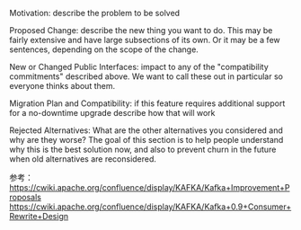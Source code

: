 


Motivation: describe the problem to be solved

Proposed Change: describe the new thing you want to do. This may be fairly extensive and have large subsections of its own. Or it may be a few sentences, depending on the scope of the change.

New or Changed Public Interfaces: impact to any of the "compatibility commitments" described above. We want to call these out in particular so everyone thinks about them.


Migration Plan and Compatibility: if this feature requires additional support for a no-downtime upgrade describe how that will work


Rejected Alternatives: What are the other alternatives you considered and why are they worse? The goal of this section is to help people understand why this is the best solution now, and also to prevent churn in the future when old alternatives are reconsidered.


参考：
https://cwiki.apache.org/confluence/display/KAFKA/Kafka+Improvement+Proposals
https://cwiki.apache.org/confluence/display/KAFKA/Kafka+0.9+Consumer+Rewrite+Design
